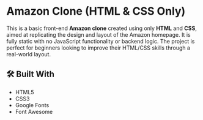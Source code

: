 # Amazon Clone (HTML & CSS Only)

This is a basic front-end **Amazon clone** created using only **HTML** and **CSS**, aimed at replicating the design and layout of the Amazon homepage. It is fully static with no JavaScript functionality or backend logic. The project is perfect for beginners looking to improve their HTML/CSS skills through a real-world layout.

## 🛠️ Built With

- HTML5
- CSS3
- Google Fonts
- Font Awesome
